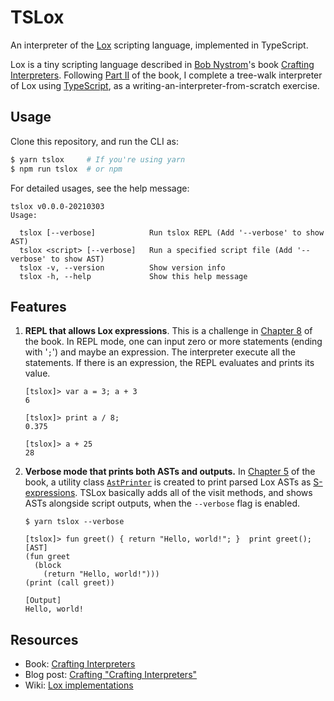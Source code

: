 # TSLox

An interpreter of the [Lox](https://github.com/munificent/craftinginterpreters) scripting language, implemented in TypeScript.

Lox is a tiny scripting language described in [Bob Nystrom](https://stuffwithstuff.com/)'s book [Crafting Interpreters](https://craftinginterpreters.com/). Following [Part II](https://craftinginterpreters.com/a-tree-walk-interpreter.html) of the book, I complete a tree-walk interpreter of Lox using [TypeScript](https://www.typescriptlang.org/), as a writing-an-interpreter-from-scratch exercise.

<!-- I am working on the second implementation using [Rust](https://rust-lang.org), following [Part III](https://craftinginterpreters.com/a-bytecode-virtual-machine.html) of the book. It will be a bytecode virtual machine. See [zlliang/rslox](https://github.com/zlliang/rslox). -->

## Usage

Clone this repository, and run the CLI as:

```bash
$ yarn tslox     # If you're using yarn
$ npm run tslox  # or npm
```

For detailed usages, see the help message:

```
tslox v0.0.0-20210303
Usage:

  tslox [--verbose]            Run tslox REPL (Add '--verbose' to show AST)
  tslox <script> [--verbose]   Run a specified script file (Add '--verbose' to show AST)
  tslox -v, --version          Show version info
  tslox -h, --help             Show this help message
```

## Features

1. **REPL that allows Lox expressions**. This is a challenge in [Chapter 8](https://craftinginterpreters.com/statements-and-state.html#challenges) of the book. In REPL mode, one can input zero or more statements (ending with '`;`') and maybe an expression. The interpreter execute all the statements. If there is an expression, the REPL evaluates and prints its value.

   ```
   [tslox]> var a = 3; a + 3
   6

   [tslox]> print a / 8;
   0.375

   [tslox]> a + 25
   28
   ```

2. **Verbose mode that prints both ASTs and outputs.** In [Chapter 5](https://craftinginterpreters.com/representing-code.html#the-visitor-pattern) of the book, a utility class [`AstPrinter`](<https://craftinginterpreters.com/representing-code.html#a-(not-very)-pretty-printer>) is created to print parsed Lox ASTs as [S-expressions](https://en.wikipedia.org/wiki/S-expression). TSLox basically adds all of the visit methods, and shows ASTs alongside script outputs, when the `--verbose` flag is enabled.

   ```
   $ yarn tslox --verbose

   [tslox]> fun greet() { return "Hello, world!"; }  print greet();
   [AST]
   (fun greet
     (block
       (return "Hello, world!")))
   (print (call greet))

   [Output]
   Hello, world!
   ```

## Resources

- Book: [Crafting Interpreters](https://craftinginterpreters.com/)
- Blog post: [Crafting "Crafting Interpreters"](http://journal.stuffwithstuff.com/2020/04/05/crafting-crafting-interpreters/)
- Wiki: [Lox implementations](https://github.com/munificent/craftinginterpreters/wiki/Lox-implementations)
